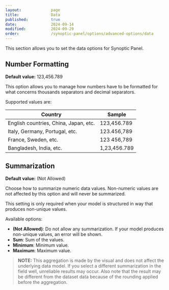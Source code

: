 ```yaml
---
layout:             page
title:              Data
published:          true
date:               2024-09-14
modified:           2024-09-29
order:              /synoptic-panel/options/advanced-options/data
---
```


This section allows you to set the data options for Synoptic Panel.

## Number Formatting

**Default value:** 123,456.789

This option allows you to manage how numbers have to be formatted for what concerns thousands separators and decimal separators.

Supported values are:

|Country|Sample|
|-|-|
|English countries, China, Japan, etc.|123,456.789|
|Italy, Germany, Portugal, etc.|123.456,789|
|France, Sweden, etc.|123 456,789|
|Bangladesh, India, etc.|1,23,456.789|

## Summarization

**Default value:** (Not Allowed)

Choose how to summarize numeric data values. Non-numeric values are not affected by this option and will never be summarized.

This setting is only required when your model is structured in way that produces non-unique values. 

Available options:

- **(Not Allowed)**: Do not allow any summarization. If your model produces non-unique values, an error will be shown.
- **Sum**: Sum of the values.
- **Minimum**: Minimum value.
- **Maximum**: Maximum value.

> **NOTE:** This aggregation is made by the visual and does not affect the underlying data model. If you select a different summarization in the field well, unreliable results may occur. Also note that the result may be different from the dataset data because of the rounding applied before the aggregation.
